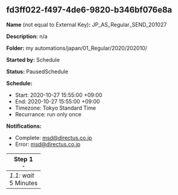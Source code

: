 ## fd3ff022-f497-4de6-9820-b346bf076e8a

**Name** (not equal to External Key)**:** JP_AS_Regular_SEND_201027

**Description:** n/a

**Folder:** my automations/japan/01_Regular/2020/202010/

**Started by:** Schedule

**Status:** PausedSchedule

**Schedule:**

* Start: 2020-10-27 15:55:00 +09:00
* End: 2020-10-27 15:55:00 +09:00
* Timezone: Tokyo Standard Time
* Recurrance: run only once

**Notifications:**

* Complete: msd@directus.co.jp
* Error: msd@directus.co.jp

| Step 1<br>_<small>-</small>_ |
| --- |
| _1.1: wait_<br>5 Minutes |
